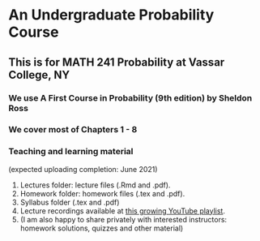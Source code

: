 # An Undergraduate Probability Course

## This is for MATH 241 Probability at Vassar College, NY

### We use A First Course in Probability (9th edition) by Sheldon Ross

### We cover most of Chapters 1 - 8

### Teaching and learning material
(expected uploading completion: June 2021)
1. Lectures folder: lecture files (.Rmd and .pdf).
2. Homework folder: homework files (.tex and .pdf).
3. Syllabus folder (.tex and .pdf)
4. Lecture recordings available at [this growing YouTube playlist](https://www.youtube.com/playlist?list=PL_lWxa4iVNt3gU0TquI6XQovxifmrm_kD).
5. (I am also happy to share privately with interested instructors: homework solutions, quizzes and other material)

